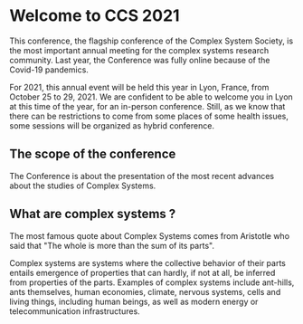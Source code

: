 # Welcome to CCS 2021 
This conference, the flagship conference of the Complex System Society, is the most important annual meeting for the complex systems research community. Last year, the Conference was fully online because of the Covid-19 pandemics.

For 2021, this annual event will be held this year in Lyon, France, from October 25 to 29, 2021. We are confident to be able to welcome you in Lyon at this time of the year, for an in-person conference. Still, as we know that there can be restrictions to come from some places of some health issues, some sessions will be organized as hybrid conference.

## The scope of the conference
The Conference is about the presentation of the most recent advances about the studies of Complex Systems.

## What are complex systems ?

The most famous quote about Complex Systems comes from Aristotle who said that "The whole is more than the sum of its parts".

Complex systems are systems where the collective behavior of their parts entails emergence of properties that can hardly, if not at all, be inferred from properties of the parts. Examples of complex systems include ant-hills, ants themselves, human economies, climate, nervous systems, cells and living things, including human beings, as well as modern energy or telecommunication infrastructures.
